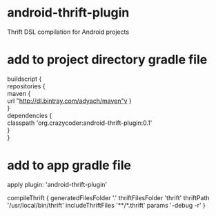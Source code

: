 # android-thrift-plugin
Thrift DSL compilation for Android projects

# add to project directory gradle file
buildscript {<br/>
    repositories {<br/>
        maven {<br/>
            url "http://dl.bintray.com/adyach/maven"v
        }<br/>
    }<br/>
    dependencies {<br/>
        classpath 'org.crazycoder:android-thrift-plugin:0.1'<br/>
    }<br/>
}<br/>

# add to app gradle file
apply plugin: 'android-thrift-plugin'

compileThrift {
    generatedFilesFolder '.'
    thriftFilesFolder 'thrift'
    thriftPath '/usr/local/bin/thrift'
    includeThriftFiles '**/*.thrift'
    params '-debug -r'
}
